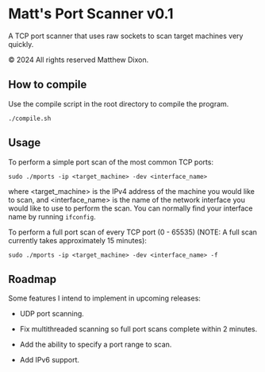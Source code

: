 # Matt's Port Scanner v0.1

A TCP port scanner that uses raw sockets to scan target machines very quickly.

© 2024 All rights reserved Matthew Dixon.

## How to compile

Use the compile script in the root directory to compile the program.

`./compile.sh`

## Usage

To perform a simple port scan of the most common TCP ports:

`sudo ./mports -ip <target_machine> -dev <interface_name>`

where <target_machine> is the IPv4 address of the machine you would like to scan, and <interface_name> is the name of the network interface you would like to use to perform the scan.  You can normally find your interface name by running `ifconfig`.

To perform a full port scan of every TCP port (0 - 65535) (NOTE: A full scan currently takes approximately 15 minutes):

`sudo ./mports -ip <target_machine> -dev <interface_name> -f`

## Roadmap

Some features I intend to implement in upcoming releases:

* UDP port scanning.

* Fix multithreaded scanning so full port scans complete within 2 minutes.

* Add the ability to specify a port range to scan.

* Add IPv6 support.
